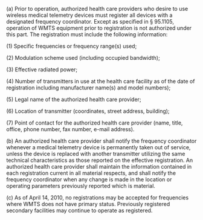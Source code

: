 (a) Prior to operation, authorized health care providers who desire to use wireless medical telemetry devices must register all devices with a designated frequency coordinator. Except as specified in § 95.1105, operation of WMTS equipment prior to registration is not authorized under this part. The registration must include the following information:

(1) Specific frequencies or frequency range(s) used;

(2) Modulation scheme used (including occupied bandwidth);

(3) Effective radiated power;

(4) Number of transmitters in use at the health care facility as of the date of registration including manufacturer name(s) and model numbers);

(5) Legal name of the authorized health care provider;

(6) Location of transmitter (coordinates, street address, building);

(7) Point of contact for the authorized health care provider (name, title, office, phone number, fax number, e-mail address).

(b) An authorized health care provider shall notify the frequency coordinator whenever a medical telemetry device is permanently taken out of service, unless the device is replaced with another transmitter utilizing the same technical characteristics as those reported on the effective registration. An authorized health care provider shall maintain the information contained in each registration current in all material respects, and shall notify the frequency coordinator when any change is made in the location or operating parameters previously reported which is material.

(c) As of April 14, 2010, no registrations may be accepted for frequencies where WMTS does not have primary status. Previously registered secondary facilities may continue to operate as registered.

